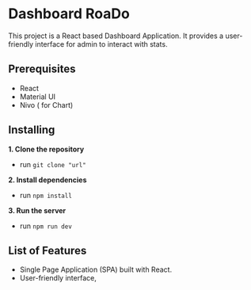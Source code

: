 # Dashboard RoaDo

This project is a React based Dashboard Application. It provides a user-friendly interface for admin to interact with stats.

## Prerequisites

- React
- Material UI
- Nivo ( for Chart)

## Installing

**1. Clone the repository**

- run `git clone "url"`

**2. Install dependencies**

- run `npm install`

**3. Run the server**

- run `npm run dev`

## List of Features

- Single Page Application (SPA) built with React.
- User-friendly interface,
